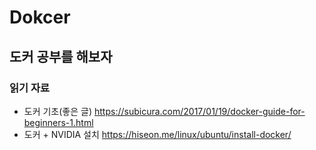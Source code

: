 # Dokcer
도커 공부를 해보자
---
### 읽기 자료
+ 도커 기초(좋은 글) https://subicura.com/2017/01/19/docker-guide-for-beginners-1.html
+ 도커 + NVIDIA 설치 https://hiseon.me/linux/ubuntu/install-docker/
